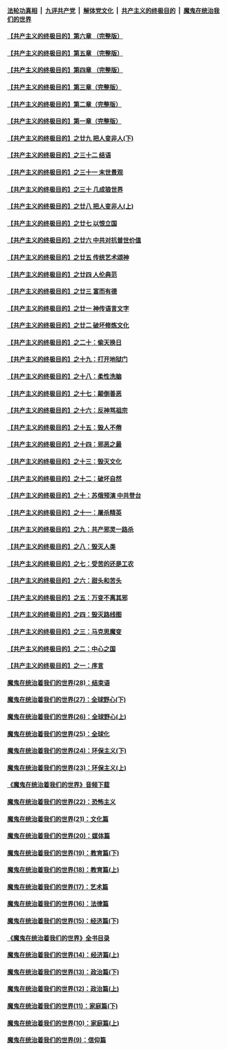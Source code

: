 ####  [法轮功真相](../../../../basic/blob/master/README.md?t=08220352) &nbsp;|&nbsp; [九评共产党](../../../../9ping.md/blob/master/README.md?t=08220352) &nbsp;|&nbsp; [解体党文化](../../../../jtdwh.md/blob/master/README.md?t=08220352)  &nbsp;|&nbsp; [共产主义的终极目的](../../../../gczydzjmd.md/blob/master/README.md?t=08220352) &nbsp;|&nbsp; [魔鬼在统治我们的世界](../../../../mgztzwmdsj.md/blob/master/README.md?t=08220352) 

#### [【共产主义的终极目的】第六章 （完整版）](../pages/nsc422/n11428913.md?t=08220352) 

#### [【共产主义的终极目的】第五章 （完整版）](../pages/nsc422/n11428912.md?t=08220352) 

#### [【共产主义的终极目的】第四章 （完整版）](../pages/nsc422/n11428907.md?t=08220352) 

#### [【共产主义的终极目的】第三章（完整版）](../pages/nsc422/n11428848.md?t=08220352) 

#### [【共产主义的终极目的】第二章（完整版）](../pages/nsc422/n11428831.md?t=08220352) 

#### [【共产主义的终极目的】第一章（完整版）](../pages/nsc422/n11417651.md?t=08220352) 

#### [【共产主义的终极目的】之廿九 把人变非人(下)](../pages/nsc422/n11344140.md?t=08220352) 

#### [【共产主义的终极目的】之三十二 结语](../pages/nsc422/n11360535.md?t=08220352) 

#### [【共产主义的终极目的】之三十一 末世景观](../pages/nsc422/n11351129.md?t=08220352) 

#### [【共产主义的终极目的】之三十 几成狼世界](../pages/nsc422/n11348280.md?t=08220352) 

#### [【共产主义的终极目的】之廿八 把人变非人(上)](../pages/nsc422/n11340492.md?t=08220352) 

#### [【共产主义的终极目的】之廿七 以恨立国](../pages/nsc422/n11336944.md?t=08220352) 

#### [【共产主义的终极目的】之廿六 中共对抗普世价值](../pages/nsc422/n11324785.md?t=08220352) 

#### [【共产主义的终极目的】之廿五 传统艺术颂神](../pages/nsc422/n11296396.md?t=08220352) 

#### [【共产主义的终极目的】之廿四 人伦典范](../pages/nsc422/n11296397.md?t=08220352) 

#### [【共产主义的终极目的】之廿三 富而有德](../pages/nsc422/n11283598.md?t=08220352) 

#### [【共产主义的终极目的】之廿一 神传语言文字](../pages/nsc422/n11263265.md?t=08220352) 

#### [【共产主义的终极目的】之廿二 破坏修炼文化](../pages/nsc422/n11245728.md?t=08220352) 

#### [【共产主义的终极目的】之二十：偷天换日](../pages/nsc422/n11238846.md?t=08220352) 

#### [【共产主义的终极目的】之十九：打开地狱门](../pages/nsc422/n11206376.md?t=08220352) 

#### [【共产主义的终极目的】之十八：柔性洗脑](../pages/nsc422/n11199994.md?t=08220352) 

#### [【共产主义的终极目的】之十七：颠倒善恶](../pages/nsc422/n11179782.md?t=08220352) 

#### [【共产主义的终极目的】之十六：反神骂祖宗](../pages/nsc422/n11166798.md?t=08220352) 

#### [【共产主义的终极目的】之十五：毁人不倦](../pages/nsc422/n11166792.md?t=08220352) 

#### [【共产主义的终极目的】之十四：邪恶之最](../pages/nsc422/n11150249.md?t=08220352) 

#### [【共产主义的终极目的】之十三：毁灭文化](../pages/nsc422/n11135227.md?t=08220352) 

#### [【共产主义的终极目的】之十二：破坏自然](../pages/nsc422/n11135214.md?t=08220352) 

#### [【共产主义的终极目的】之十：苏俄预演 中共登台](../pages/nsc422/n11118424.md?t=08220352) 

#### [【共产主义的终极目的】之十一：屠杀精英](../pages/nsc422/n11118442.md?t=08220352) 

#### [【共产主义的终极目的】之九：共产邪灵一路杀](../pages/nsc422/n11114139.md?t=08220352) 

#### [【共产主义的终极目的】之八：毁灭人类](../pages/nsc422/n11108503.md?t=08220352) 

#### [【共产主义的终极目的】之七：受苦的还是工农](../pages/nsc422/n11101809.md?t=08220352) 

#### [【共产主义的终极目的】之六：甜头和苦头](../pages/nsc422/n11096971.md?t=08220352) 

#### [【共产主义的终极目的】之五：万变不离其邪](../pages/nsc422/n11091285.md?t=08220352) 

#### [【共产主义的终极目的】之四：毁灭路线图](../pages/nsc422/n11086284.md?t=08220352) 

#### [【共产主义的终极目的】之三：马克思魔变](../pages/nsc422/n11061941.md?t=08220352) 

#### [【共产主义的终极目的】之二：中心之国](../pages/nsc422/n11047728.md?t=08220352) 

#### [【共产主义的终极目的】之一：序言](../pages/nsc422/n11086077.md?t=08220352) 

#### [魔鬼在统治着我们的世界(28)：结束语](../pages/nsc422/n10936246.md?t=08220352) 

#### [魔鬼在统治着我们的世界(27)：全球野心(下)](../pages/nsc422/n10928319.md?t=08220352) 

#### [魔鬼在统治着我们的世界(26)：全球野心(上)](../pages/nsc422/n10900318.md?t=08220352) 

#### [魔鬼在统治着我们的世界(25)：全球化](../pages/nsc422/n10788205.md?t=08220352) 

#### [魔鬼在统治着我们的世界(24)：环保主义(下)](../pages/nsc422/n10695307.md?t=08220352) 

#### [魔鬼在统治着我们的世界(23)：环保主义(上)](../pages/nsc422/n10688613.md?t=08220352) 

#### [《魔鬼在统治着我们的世界》音频下载](../pages/nsc422/n10635553.md?t=08220352) 

#### [魔鬼在统治着我们的世界(22)：恐怖主义](../pages/nsc422/n10614727.md?t=08220352) 

#### [魔鬼在统治着我们的世界(21)：文化篇](../pages/nsc422/n10597706.md?t=08220352) 

#### [魔鬼在统治着我们的世界(20)：媒体篇](../pages/nsc422/n10586579.md?t=08220352) 

#### [魔鬼在统治着我们的世界(19)：教育篇(下)](../pages/nsc422/n10564808.md?t=08220352) 

#### [魔鬼在统治着我们的世界(18)：教育篇(上)](../pages/nsc422/n10526970.md?t=08220352) 

#### [魔鬼在统治着我们的世界(17)：艺术篇](../pages/nsc422/n10499093.md?t=08220352) 

#### [魔鬼在统治着我们的世界(16)：法律篇](../pages/nsc422/n10485969.md?t=08220352) 

#### [魔鬼在统治着我们的世界(15)：经济篇(下)](../pages/nsc422/n10469975.md?t=08220352) 

#### [《魔鬼在统治着我们的世界》全书目录](../pages/nsc422/n10464261.md?t=08220352) 

#### [魔鬼在统治着我们的世界(14)：经济篇(上)](../pages/nsc422/n10457370.md?t=08220352) 

#### [魔鬼在统治着我们的世界(13)：政治篇(下)](../pages/nsc422/n10448270.md?t=08220352) 

#### [魔鬼在统治着我们的世界(12)：政治篇(上)](../pages/nsc422/n10444576.md?t=08220352) 

#### [魔鬼在统治着我们的世界(11)：家庭篇(下)](../pages/nsc422/n10440961.md?t=08220352) 

#### [魔鬼在统治着我们的世界(10)：家庭篇(上)](../pages/nsc422/n10435448.md?t=08220352) 

#### [魔鬼在统治着我们的世界(9)：信仰篇](../pages/nsc422/n10432159.md?t=08220352) 


